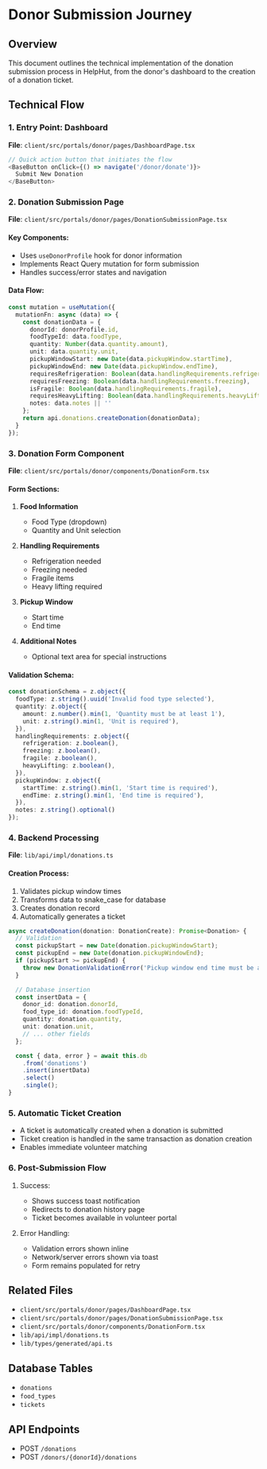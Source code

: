 # Donor Submission Journey

## Overview
This document outlines the technical implementation of the donation submission process in HelpHut, from the donor's dashboard to the creation of a donation ticket.

## Technical Flow

### 1. Entry Point: Dashboard
**File**: `client/src/portals/donor/pages/DashboardPage.tsx`
```typescript
// Quick action button that initiates the flow
<BaseButton onClick={() => navigate('/donor/donate')}>
  Submit New Donation
</BaseButton>
```

### 2. Donation Submission Page
**File**: `client/src/portals/donor/pages/DonationSubmissionPage.tsx`

#### Key Components:
- Uses `useDonorProfile` hook for donor information
- Implements React Query mutation for form submission
- Handles success/error states and navigation

#### Data Flow:
```typescript
const mutation = useMutation({
  mutationFn: async (data) => {
    const donationData = {
      donorId: donorProfile.id,
      foodTypeId: data.foodType,
      quantity: Number(data.quantity.amount),
      unit: data.quantity.unit,
      pickupWindowStart: new Date(data.pickupWindow.startTime),
      pickupWindowEnd: new Date(data.pickupWindow.endTime),
      requiresRefrigeration: Boolean(data.handlingRequirements.refrigeration),
      requiresFreezing: Boolean(data.handlingRequirements.freezing),
      isFragile: Boolean(data.handlingRequirements.fragile),
      requiresHeavyLifting: Boolean(data.handlingRequirements.heavyLifting),
      notes: data.notes || ''
    };
    return api.donations.createDonation(donationData);
  }
});
```

### 3. Donation Form Component
**File**: `client/src/portals/donor/components/DonationForm.tsx`

#### Form Sections:
1. **Food Information**
   - Food Type (dropdown)
   - Quantity and Unit selection

2. **Handling Requirements**
   - Refrigeration needed
   - Freezing needed
   - Fragile items
   - Heavy lifting required

3. **Pickup Window**
   - Start time
   - End time

4. **Additional Notes**
   - Optional text area for special instructions

#### Validation Schema:
```typescript
const donationSchema = z.object({
  foodType: z.string().uuid('Invalid food type selected'),
  quantity: z.object({
    amount: z.number().min(1, 'Quantity must be at least 1'),
    unit: z.string().min(1, 'Unit is required'),
  }),
  handlingRequirements: z.object({
    refrigeration: z.boolean(),
    freezing: z.boolean(),
    fragile: z.boolean(),
    heavyLifting: z.boolean(),
  }),
  pickupWindow: z.object({
    startTime: z.string().min(1, 'Start time is required'),
    endTime: z.string().min(1, 'End time is required'),
  }),
  notes: z.string().optional()
});
```

### 4. Backend Processing
**File**: `lib/api/impl/donations.ts`

#### Creation Process:
1. Validates pickup window times
2. Transforms data to snake_case for database
3. Creates donation record
4. Automatically generates a ticket

```typescript
async createDonation(donation: DonationCreate): Promise<Donation> {
  // Validation
  const pickupStart = new Date(donation.pickupWindowStart);
  const pickupEnd = new Date(donation.pickupWindowEnd);
  if (pickupStart >= pickupEnd) {
    throw new DonationValidationError('Pickup window end time must be after start time');
  }

  // Database insertion
  const insertData = {
    donor_id: donation.donorId,
    food_type_id: donation.foodTypeId,
    quantity: donation.quantity,
    unit: donation.unit,
    // ... other fields
  };

  const { data, error } = await this.db
    .from('donations')
    .insert(insertData)
    .select()
    .single();
}
```

### 5. Automatic Ticket Creation
- A ticket is automatically created when a donation is submitted
- Ticket creation is handled in the same transaction as donation creation
- Enables immediate volunteer matching

### 6. Post-Submission Flow
1. Success:
   - Shows success toast notification
   - Redirects to donation history page
   - Ticket becomes available in volunteer portal

2. Error Handling:
   - Validation errors shown inline
   - Network/server errors shown via toast
   - Form remains populated for retry

## Related Files
- `client/src/portals/donor/pages/DashboardPage.tsx`
- `client/src/portals/donor/pages/DonationSubmissionPage.tsx`
- `client/src/portals/donor/components/DonationForm.tsx`
- `lib/api/impl/donations.ts`
- `lib/types/generated/api.ts`

## Database Tables
- `donations`
- `food_types`
- `tickets`

## API Endpoints
- POST `/donations`
- POST `/donors/{donorId}/donations` 